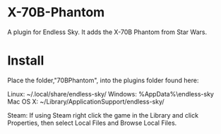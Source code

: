 # X-70B-Phantom
A plugin for Endless Sky. It adds the X-70B Phantom from Star Wars.

# Install

Place the folder,"70BPhantom", into the plugins folder found here:

Linux: ~/.local/share/endless-sky/
Windows: %AppData%\endless-sky\
Mac OS X: ~/Library/ApplicationSupport/endless-sky/

Steam: If using Steam right click the game in the Library and click Properties, then select Local Files and Browse Local Files.
